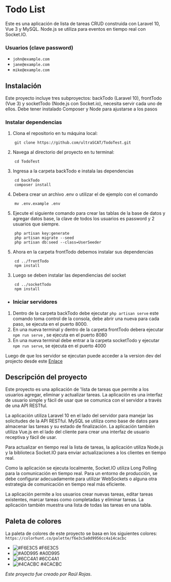 # Todo List

Este es una aplicación de lista de tareas CRUD construida con Laravel 10, Vue 3 y MySQL. Node.js se utiliza para eventos en tiempo real con Socket.IO.

### Usuarios (clave password)
- `john@example.com`
- `jane@example.com`
- `mike@example.com`

## Instalación

Este proyecto incluye tres subproyectos: backTodo (Laravel 10), frontTodo (Vue 3) y socketTodo (Node.js con Socket.io), necesita servir cada uno de ellos.
Debe tener instalado Composer y Node para ajustarse a los pasos
### Instalar dependencias
1. Clona el repositorio en tu máquina local:
```console
    git clone https://github.com/ultraSCAT/TodoTest.git
```
2. Navega al directorio del proyecto en tu terminal: 
```console
    cd TodoTest
```
3. Ingresa a la carpeta backTodo e instala las dependencias
```console
    cd backTodo
    composer install
```
4. Debera crear un archivo .env o utilizar el de ejemplo con el comando
```console 
    mv .env.example .env
```
5. Ejecute el siguiente comando para crear las tablas de la base de datos y agregar datos base, la clave de todos los usuarios es password y 2 usuarios que siempre.
```console
    php artisan key:generate
    php artisan migrate --seed
    php artisan db:seed --class=UserSeeder
```
5. Ahora en la carpeta frontTodo debemos instalar sus dependencias
```console
    cd ../frontTodo
    npm install
```
3. Luego se deben instalar las dependiencias del socket 
```code
    cd ../socketTodo
    npm install
```

+ ### Iniciar servidores
1. Dentro de la carpeta backTodo debe ejecutar `` php artisan serve `` este comando toma control de la consola, debe abrir una nueva para cada paso, se ejecuta en el puerto 8000.
2. En una nueva terminal y dentro de la carpeta frontTodo debera ejecutar ``npm run serve`` , se ejecuta en el puerto 8080
3. En una nueva terminal debe entrar a la carpeta socketTodo y ejecutar ``npm run serve``, se ejecuta en el puerto 4000

Luego de que los servidor se ejecutan puede acceder a la version dev del projecto desde este [Enlace](http://localhost:8080/)

## Descripción del proyecto

Este proyecto es una aplicación de 'lista de tareas que permite a los usuarios agregar, eliminar y actualizar tareas. La aplicación es una interfaz de usuario simple y fácil de usar que se comunica con el servidor a través de una API RESTful.

La aplicación utiliza Laravel 10 en el lado del servidor para manejar las solicitudes de la API RESTful. MySQL se utiliza como base de datos para almacenar las tareas y su estado de finalización. La aplicación también utiliza Vue.js en el lado del cliente para crear una interfaz de usuario receptiva y fácil de usar.

Para actualizar en tiempo real la lista de tareas, la aplicación utiliza Node.js y la biblioteca Socket.IO para enviar actualizaciones a los clientes en tiempo real.

Como la aplicación se ejecuta localmente, Socket.IO utiliza Long Polling para la comunicación en tiempo real. Para un entorno de producción, se debe configurar adecuadamente para utilizar WebSockets o alguna otra estrategia de comunicación en tiempo real más eficiente.

La aplicación permite a los usuarios crear nuevas tareas, editar tareas existentes, marcar tareas como completadas y eliminar tareas. La aplicación también muestra una lista de todas las tareas en una tabla.

## Paleta de colores

La paleta de colores de este proyecto se basa en los siguientes colores: `https://colorhunt.co/palette/f6e3c5a0d9956cc4a14cacbc`
- ![#F6E3C5](https://via.placeholder.com/15/F6E3C5/000000?text=+) #F6E3C5
- ![#A0D995](https://via.placeholder.com/15/A0D995/000000?text=+) #A0D995
- ![#6CC4A1](https://via.placeholder.com/15/6CC4A1/000000?text=+) #6CC4A1
- ![#4CACBC](https://via.placeholder.com/15/4CACBC/000000?text=+) #4CACBC

*Este proyecto fue creado por Ra&uacute;l Rojas*.
